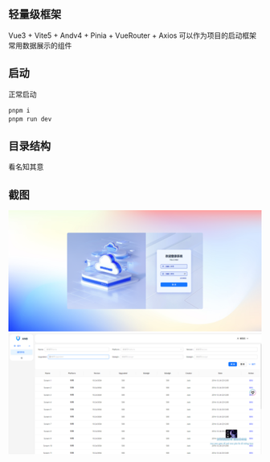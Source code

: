 ## 轻量级框架
Vue3 + Vite5 + Andv4 + Pinia + VueRouter + Axios
可以作为项目的启动框架
常用数据展示的组件

## 启动

正常启动

```bash
pnpm i
pnpm run dev
```

## 目录结构

看名知其意

## 截图

![登录](./src/assets/1.png)
![主页面](./src/assets/2.png)
